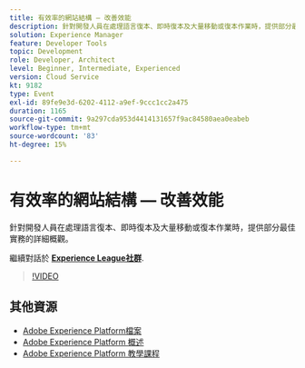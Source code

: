 ```yaml
---
title: 有效率的網站結構 — 改善效能
description: 針對開發人員在處理語言復本、即時復本及大量移動或復本作業時，提供部分最佳實務的詳細概觀。
solution: Experience Manager
feature: Developer Tools
topic: Development
role: Developer, Architect
level: Beginner, Intermediate, Experienced
version: Cloud Service
kt: 9182
type: Event
exl-id: 89fe9e3d-6202-4112-a9ef-9ccc1cc2a475
duration: 1165
source-git-commit: 9a297cda953d4414131657f9ac84580aea0eabeb
workflow-type: tm+mt
source-wordcount: '83'
ht-degree: 15%

---
```


# 有效率的網站結構 — 改善效能

針對開發人員在處理語言復本、即時復本及大量移動或復本作業時，提供部分最佳實務的詳細概觀。

繼續對話於 **[Experience League社群](https://adobe.ly/39DoIQT)**.

>[!VIDEO](https://video.tv.adobe.com/v/337723/?quality=12&learn=on&hidetitle=true)

## 其他資源

- [Adobe Experience Platform檔案](https://experienceleague.adobe.com/docs/experience-platform.html)
- [Adobe Experience Platform 概述](https://experienceleague.adobe.com/docs/experience-platform/landing/home.html?lang=zh-Hant)
- [Adobe Experience Platform 教學課程](https://experienceleague.adobe.com/docs/platform-learn/tutorials/overview.html?lang=zh-Hant)
